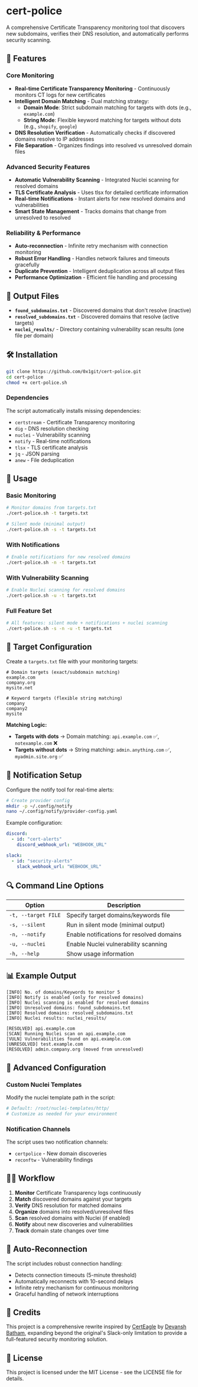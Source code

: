 # cert-police

A comprehensive Certificate Transparency monitoring tool that discovers new subdomains, verifies their DNS resolution, and automatically performs security scanning.

## 🚀 Features

### Core Monitoring
- **Real-time Certificate Transparency Monitoring** - Continuously monitors CT logs for new certificates
- **Intelligent Domain Matching** - Dual matching strategy:
  - **Domain Mode**: Strict subdomain matching for targets with dots (e.g., `example.com`)
  - **String Mode**: Flexible keyword matching for targets without dots (e.g., `shopify`, `google`)
- **DNS Resolution Verification** - Automatically checks if discovered domains resolve to IP addresses
- **File Separation** - Organizes findings into resolved vs unresolved domain files

### Advanced Security Features
- **Automatic Vulnerability Scanning** - Integrated Nuclei scanning for resolved domains
- **TLS Certificate Analysis** - Uses tlsx for detailed certificate information
- **Real-time Notifications** - Instant alerts for new resolved domains and vulnerabilities
- **Smart State Management** - Tracks domains that change from unresolved to resolved

### Reliability & Performance
- **Auto-reconnection** - Infinite retry mechanism with connection monitoring
- **Robust Error Handling** - Handles network failures and timeouts gracefully
- **Duplicate Prevention** - Intelligent deduplication across all output files
- **Performance Optimization** - Efficient file handling and processing

## 📁 Output Files

- **`found_subdomains.txt`** - Discovered domains that don't resolve (inactive)
- **`resolved_subdomains.txt`** - Discovered domains that resolve (active targets)
- **`nuclei_results/`** - Directory containing vulnerability scan results (one file per domain)

## 🛠️ Installation

```bash
git clone https://github.com/0x1git/cert-police.git
cd cert-police
chmod +x cert-police.sh
```

### Dependencies
The script automatically installs missing dependencies:
- `certstream` - Certificate Transparency monitoring
- `dig` - DNS resolution checking
- `nuclei` - Vulnerability scanning
- `notify` - Real-time notifications
- `tlsx` - TLS certificate analysis
- `jq` - JSON parsing
- `anew` - File deduplication

## 📝 Usage

### Basic Monitoring
```bash
# Monitor domains from targets.txt
./cert-police.sh -t targets.txt

# Silent mode (minimal output)
./cert-police.sh -s -t targets.txt
```

### With Notifications
```bash
# Enable notifications for new resolved domains
./cert-police.sh -n -t targets.txt
```

### With Vulnerability Scanning
```bash
# Enable Nuclei scanning for resolved domains
./cert-police.sh -u -t targets.txt
```

### Full Feature Set
```bash
# All features: silent mode + notifications + nuclei scanning
./cert-police.sh -s -n -u -t targets.txt
```

## 🎯 Target Configuration

Create a `targets.txt` file with your monitoring targets:

```
# Domain targets (exact/subdomain matching)
example.com
company.org
mysite.net

# Keyword targets (flexible string matching)
company
company2
mysite
```

**Matching Logic:**
- **Targets with dots** → Domain matching: `api.example.com` ✅, `notexample.com` ❌
- **Targets without dots** → String matching: `admin.anything.com` ✅, `myadmin.site.org` ✅

## 🔔 Notification Setup

Configure the notify tool for real-time alerts:

```bash
# Create provider config
mkdir -p ~/.config/notify
nano ~/.config/notify/provider-config.yaml
```

Example configuration:
```yaml
discord:
  - id: "cert-alerts"
    discord_webhook_url: "WEBHOOK_URL"

slack:
  - id: "security-alerts"
    slack_webhook_url: "WEBHOOK_URL"
```

## 🔍 Command Line Options

| Option | Description |
|--------|-------------|
| `-t, --target FILE` | Specify target domains/keywords file |
| `-s, --silent` | Run in silent mode (minimal output) |
| `-n, --notify` | Enable notifications for resolved domains |
| `-u, --nuclei` | Enable Nuclei vulnerability scanning |
| `-h, --help` | Show usage information |

## 📊 Example Output

```
[INFO] No. of domains/Keywords to monitor 5
[INFO] Notify is enabled (only for resolved domains)
[INFO] Nuclei scanning is enabled for resolved domains
[INFO] Unresolved domains: found_subdomains.txt
[INFO] Resolved domains: resolved_subdomains.txt
[INFO] Nuclei results: nuclei_results/

[RESOLVED] api.example.com
[SCAN] Running Nuclei scan on api.example.com
[VULN] Vulnerabilities found on api.example.com
[UNRESOLVED] test.example.com
[RESOLVED] admin.company.org (moved from unresolved)
```

## 🔧 Advanced Configuration

### Custom Nuclei Templates
Modify the nuclei template path in the script:
```bash
# Default: /root/nuclei-templates/http/
# Customize as needed for your environment
```

### Notification Channels
The script uses two notification channels:
- `certpolice` - New domain discoveries
- `reconftw` - Vulnerability findings

## 🏃‍♂️ Workflow

1. **Monitor** Certificate Transparency logs continuously
2. **Match** discovered domains against your targets
3. **Verify** DNS resolution for matched domains
4. **Organize** domains into resolved/unresolved files
5. **Scan** resolved domains with Nuclei (if enabled)
6. **Notify** about new discoveries and vulnerabilities
7. **Track** domain state changes over time

## 🔄 Auto-Reconnection

The script includes robust connection handling:
- Detects connection timeouts (5-minute threshold)
- Automatically reconnects with 10-second delays
- Infinite retry mechanism for continuous monitoring
- Graceful handling of network interruptions

## 🙏 Credits

This project is a comprehensive rewrite inspired by [CertEagle](https://github.com/devanshbatham/CertEagle) by [Devansh Batham](https://github.com/devanshbatham), expanding beyond the original's Slack-only limitation to provide a full-featured security monitoring solution.

## 📄 License

This project is licensed under the MIT License - see the LICENSE file for details.
